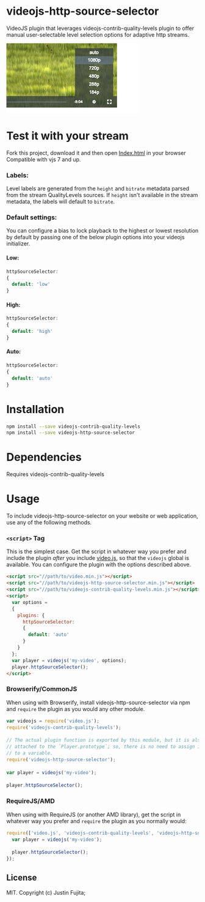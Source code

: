 # videojs-http-source-selector
VideoJS plugin that leverages videojs-contrib-quality-levels plugin to offer manual user-selectable level selection options for adaptive http streams.

![Alt text](docs/images/example.png "Source selector")

# Test it with your stream 

Fork this project, download it and then open [Index.html](./index.html) in your browser
Compatible with vjs 7 and up.

### Labels:
Level labels are generated from the ```height``` and ```bitrate``` metadata parsed from the stream QualityLevels sources.  If ```height``` isn't available in the stream metadata, the labels will default to ```bitrate```.

### Default settings:
You can configure a bias to lock playback to the highest or lowest resolution by default by passing one of the below plugin options into your videojs initializer.

#### Low:
```js
httpSourceSelector:
{
  default: 'low'
}
```
#### High:
```js
httpSourceSelector:
{
  default: 'high'
}
```
#### Auto:
```js
httpSourceSelector:
{
  default: 'auto'
}
```

# Installation

```sh
npm install --save videojs-contrib-quality-levels
npm install --save videojs-http-source-selector
```

# Dependencies
Requires videojs-contrib-quality-levels

# Usage

To include videojs-http-source-selector on your website or web application, use any of the following methods.

### `<script>` Tag

This is the simplest case. Get the script in whatever way you prefer and include the plugin _after_ you include [video.js][videojs], so that the `videojs` global is available. You can configure the plugin with the options described above.  

```html
<script src="//path/to/video.min.js"></script>
<script src="//path/to/videojs-http-source-selector.min.js"></script>
<script src="//path/to/videojs-contrib-quality-levels.min.js"></script>
<script>
  var options = 
  {
    plugins: {
      httpSourceSelector:
      {
        default: 'auto'
      }
    }
  };
  var player = videojs('my-video', options);
  player.httpSourceSelector();
</script>
```

### Browserify/CommonJS

When using with Browserify, install videojs-http-source-selector via npm and `require` the plugin as you would any other module.

```js
var videojs = require('video.js');
require('videojs-contrib-quality-levels');

// The actual plugin function is exported by this module, but it is also
// attached to the `Player.prototype`; so, there is no need to assign it
// to a variable.
require('videojs-http-source-selector');

var player = videojs('my-video');

player.httpSourceSelector();
```

### RequireJS/AMD

When using with RequireJS (or another AMD library), get the script in whatever way you prefer and `require` the plugin as you normally would:

```js
require(['video.js', 'videojs-contrib-quality-levels', 'videojs-http-source-selector'], function(videojs) {
  var player = videojs('my-video');

  player.httpSourceSelector();
});
```
## License

MIT. Copyright (c) Justin Fujita;


[videojs]: http://videojs.com/
